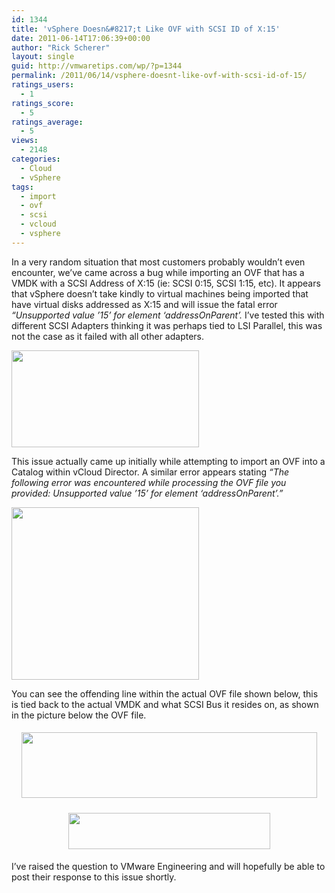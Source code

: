 ```yaml
---
id: 1344
title: 'vSphere Doesn&#8217;t Like OVF with SCSI ID of X:15'
date: 2011-06-14T17:06:39+00:00
author: "Rick Scherer"
layout: single
guid: http://vmwaretips.com/wp/?p=1344
permalink: /2011/06/14/vsphere-doesnt-like-ovf-with-scsi-id-of-15/
ratings_users:
  - 1
ratings_score:
  - 5
ratings_average:
  - 5
views:
  - 2148
categories:
  - Cloud
  - vSphere
tags:
  - import
  - ovf
  - scsi
  - vcloud
  - vsphere
---
```

In a very random situation that most customers probably wouldn&#8217;t even encounter, we&#8217;ve came across a bug while importing an OVF that has a VMDK with a SCSI Address of X:15 (ie: SCSI 0:15, SCSI 1:15, etc). It appears that vSphere doesn&#8217;t take kindly to virtual machines being imported that have virtual disks addressed as X:15 and will issue the fatal error _&#8220;Unsupported value &#8217;15&#8217; for element &#8216;addressOnParent&#8217;._ I&#8217;ve tested this with different SCSI Adapters thinking it was perhaps tied to LSI Parallel, this was not the case as it failed with all other adapters.

<a rel="attachment wp-att-1347" href="http://vmwaretips.com/wp/wp-content/uploads/2011/06/capture2.png"><img class="aligncenter size-medium wp-image-1347" title="ovf-error-vsphere" src="http://vmwaretips.com/wp/wp-content/uploads/2011/06/capture2-300x155.png" alt="" width="300" height="155" srcset="http://www.vmwaretips.com/wp/wp-content/uploads/2011/06/capture2-300x155.png 300w, http://www.vmwaretips.com/wp/wp-content/uploads/2011/06/capture2.png 456w" sizes="(max-width: 300px) 100vw, 300px" /></a>

This issue actually came up initially while attempting to import an OVF into a Catalog within vCloud Director. A similar error appears stating _&#8220;The following error was encountered while processing the OVF file you provided: Unsupported value &#8217;15&#8217; for element &#8216;addressOnParent&#8217;.&#8221;_ 

<a rel="attachment wp-att-1348" href="http://vmwaretips.com/wp/wp-content/uploads/2011/06/capture1.png"><img class="aligncenter size-medium wp-image-1348" title="ovf-scsi-vcd" src="http://vmwaretips.com/wp/wp-content/uploads/2011/06/capture1-300x276.png" alt="" width="300" height="276" srcset="http://www.vmwaretips.com/wp/wp-content/uploads/2011/06/capture1-300x276.png 300w, http://www.vmwaretips.com/wp/wp-content/uploads/2011/06/capture1.png 572w" sizes="(max-width: 300px) 100vw, 300px" /></a>

You can see the offending line within the actual OVF file shown below, this is tied back to the actual VMDK and what SCSI Bus it resides on, as shown in the picture below the OVF file.

<p style="text-align: center;">
  <a rel="attachment wp-att-1345" href="http://vmwaretips.com/wp/wp-content/uploads/2011/06/capture.png"><img class="size-full wp-image-1345 aligncenter" style="margin-top: 5px; margin-bottom: 5px;" title="ovf-file-scsi15" src="http://vmwaretips.com/wp/wp-content/uploads/2011/06/capture.png" alt="" width="473" height="105" srcset="http://www.vmwaretips.com/wp/wp-content/uploads/2011/06/capture.png 473w, http://www.vmwaretips.com/wp/wp-content/uploads/2011/06/capture-300x66.png 300w" sizes="(max-width: 473px) 100vw, 473px" /></a>
</p>

<p style="text-align: center;">
  <a rel="attachment wp-att-1346" href="http://vmwaretips.com/wp/wp-content/uploads/2011/06/capture3.png"><img class="size-full wp-image-1346 aligncenter" style="margin-top: 5px; margin-bottom: 5px;" title="ovf-fail-vmdk-scsi" src="http://vmwaretips.com/wp/wp-content/uploads/2011/06/capture3.png" alt="" width="323" height="58" srcset="http://www.vmwaretips.com/wp/wp-content/uploads/2011/06/capture3.png 323w, http://www.vmwaretips.com/wp/wp-content/uploads/2011/06/capture3-300x53.png 300w" sizes="(max-width: 323px) 100vw, 323px" /></a>
</p>

<p style="text-align: left;">
  I&#8217;ve raised the question to VMware Engineering and will hopefully be able to post their response to this issue shortly.
</p>